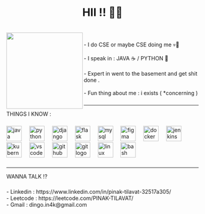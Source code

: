 
<h1 align="center">HII !! 🐱‍👤</h1>



<br clear="both">

<img align="left" height="200" src="https://i.pinimg.com/564x/b8/8f/0b/b88f0bc75c7f89a978e97d8ba53462b7.jpg"  />

###

<p align="left">- I do CSE or maybe CSE doing me 💀🌸<br><br>- I speak in : JAVA ☕ / PYTHON 🐍 <br><br>- Expert in went to the basement and get shit done .<br><br>- Fun thing about me : i exists ( *concerning )</p>

###
<hr>


<p align="left">THINGS I KNOW  :</p>

###

<div align="left">
  <img src="https://skillicons.dev/icons?i=java" height="40" alt="java logo"  />
  <img width="12" />
  <img src="https://skillicons.dev/icons?i=py" height="40" alt="python logo"  />
  <img width="12" />
  <img src="https://skillicons.dev/icons?i=django" height="40" alt="django logo"  />
  <img width="12" />
  <img src="https://skillicons.dev/icons?i=flask" height="40" alt="flask logo"  />
  <img width="12" />
  <img src="https://skillicons.dev/icons?i=mysql" height="40" alt="mysql logo"  />
  <img width="12" />
  <img src="https://skillicons.dev/icons?i=figma" height="40" alt="figma logo"  />
  <img width="12" />
  <img src="https://skillicons.dev/icons?i=docker" height="40" alt="docker logo"  />
  <img width="12" />
  <img src="https://skillicons.dev/icons?i=jenkins" height="40" alt="jenkins logo"  />
  <img width="12" />
  <img src="https://skillicons.dev/icons?i=kubernetes" height="40" alt="kubernetes logo"  />
  <img width="12" />
  <img src="https://skillicons.dev/icons?i=vscode" height="40" alt="vscode logo"  />
  <img width="12" />
  <img src="https://skillicons.dev/icons?i=github" height="40" alt="github logo"  />
  <img width="12" />
  <img src="https://skillicons.dev/icons?i=git" height="40" alt="git logo"  />
  <img width="12" />
  <img src="https://skillicons.dev/icons?i=linux" height="40" alt="linux logo"  />
  <img width="12" />
  <img src="https://skillicons.dev/icons?i=bash" height="40" alt="bash logo"  />
</div>

###

<hr>

<p align="left">WANNA  TALK !?</p>

###



<p align="left">- Linkedin : https://www.linkedin.com/in/pinak-tilavat-32517a305/<br>- Leetcode : https://leetcode.com/PINAK-TILAVAT/<br>- Gmail : dingo.in4k@gmail.com</p>

###

